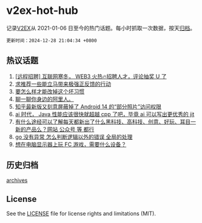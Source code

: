 # v2ex-hot-hub

 记录[V2EX](https://www.v2ex.com/)从 2021-01-06 日至今的热门话题。每小时抓取一次数据，按天[归档](archives)。

`更新时间：2024-12-28 21:04:34 +0800`

## 热议话题

1. [[远程招聘] 互联网寒冬， WEB3 火热🔥招聘人才，评论抽奖 U 了](https://www.v2ex.com/t/1100875)
1. [求推荐一些能立马带来极强正反馈的行动](https://www.v2ex.com/t/1100870)
1. [要怎么样才能改掉这个坏习惯](https://www.v2ex.com/t/1100857)
1. [聊一聊你身边的阿里人。](https://www.v2ex.com/t/1100847)
1. [知乎最新版又刻意屏蔽掉了 Android 14 的“部分照片”访问权限](https://www.v2ex.com/t/1100842)
1. [ai 时代， Java 性能应该很快就超越 cpp 了吧，毕竟 ai 可以写出更优秀的 jit](https://www.v2ex.com/t/1100891)
1. [有什么途经可以了解每天都新出了什么黑科技、高科技、创意、好玩、耳目一新的产品么？网站 公众号 等 都行](https://www.v2ex.com/t/1100846)
1. [go 没有异常 怎么判断逻辑以外的错误 全局的处理](https://www.v2ex.com/t/1100894)
1. [想在电脑显示器上玩 FC 游戏，需要什么设备？](https://www.v2ex.com/t/1100880)

## 历史归档

[archives](archives)

## License

See the [LICENSE](LICENSE) file for license rights and limitations (MIT).
